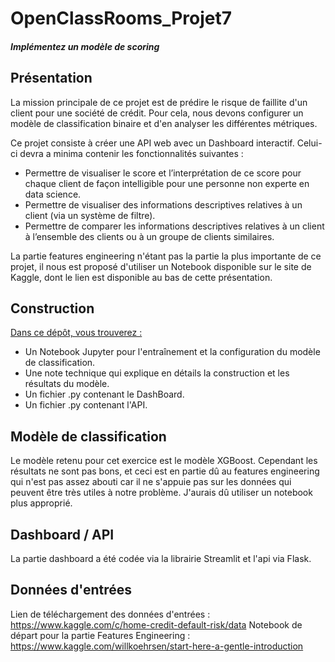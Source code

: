 # OpenClassRooms_Projet7
#### <i>Implémentez un modèle de scoring</i>

## Présentation
La mission principale de ce projet est de prédire le risque de faillite d'un client pour une société de crédit. Pour cela, nous devons configurer un modèle de classification binaire et d'en analyser les différentes métriques.

Ce projet consiste à créer une API web avec un Dashboard interactif. Celui-ci devra a minima contenir les fonctionnalités suivantes :

 - Permettre de visualiser le score et l’interprétation de ce score pour chaque client de façon intelligible pour une personne non experte en data science.
 - Permettre de visualiser des informations descriptives relatives à un client (via un système de filtre).
 - Permettre de comparer les informations descriptives relatives à un client à l’ensemble des clients ou à un groupe de clients similaires.

La partie features engineering n'étant pas la partie la plus importante de ce projet, il nous est proposé d'utiliser un Notebook disponible sur le site de Kaggle, dont le lien est disponible au bas de cette présentation.

## Construction

<u>Dans ce dépôt, vous trouverez :</u>

 - Un Notebook Jupyter pour l'entraînement et la configuration du modèle de classification.
 - Une note technique qui explique en détails la construction et les résultats du modèle.
 - Un fichier .py contenant le DashBoard.
 - Un fichier .py contenant l'API.

## Modèle de classification
Le modèle retenu pour cet exercice est le modèle XGBoost. Cependant les résultats ne sont pas bons, et ceci est en partie dû au features engineering qui n'est pas assez abouti car il ne s'appuie pas sur les données qui peuvent être très utiles à notre problème. J'aurais dû utiliser un notebook plus approprié.

## Dashboard / API
La partie dashboard a été codée via la librairie Streamlit et l'api via Flask.

## Données d'entrées
Lien de téléchargement des données d'entrées : https://www.kaggle.com/c/home-credit-default-risk/data Notebook de départ pour la partie Features Engineering : https://www.kaggle.com/willkoehrsen/start-here-a-gentle-introduction
